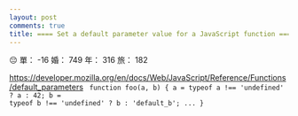 ```yaml
---
layout: post
comments: true
title: ==== Set a default parameter value for a JavaScript function ====
---
```


:pensive: 單： -16 婚： 749 年： 316 旅： 182

https://developer.mozilla.org/en/docs/Web/JavaScript/Reference/Functions/default_parameters
<code>
function foo(a, b)
{
  a = typeof a !== 'undefined' ? a : 42;
  b = typeof b !== 'undefined' ? b : 'default_b';
  ...
}
</code>


